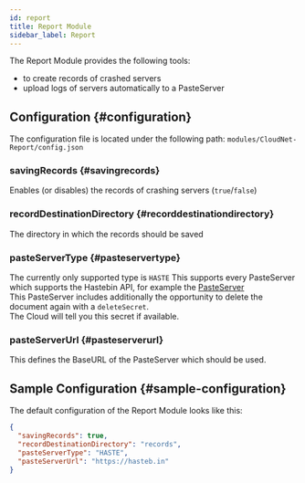 ```yaml
---
id: report
title: Report Module
sidebar_label: Report
---
```


The Report Module provides the following tools:
- to create records of crashed servers
- upload logs of servers automatically to a PasteServer

## Configuration {#configuration}
The configuration file is located under the following path: `modules/CloudNet-Report/config.json`

### savingRecords {#savingrecords}
Enables (or disables) the records of crashing servers (`true`/`false`)

### recordDestinationDirectory {#recorddestinationdirectory}
The directory in which the records should be saved

### pasteServerType {#pasteservertype}
The currently only supported type is `HASTE`
This supports every PasteServer which supports the Hastebin API, for example the [PasteServer](https://github.com/juliarn/PasteServer#api)  
This PasteServer includes additionally the opportunity to delete the document again with a `deleteSecret`.  
The Cloud will tell you this secret if available.

### pasteServerUrl {#pasteserverurl}
This defines the BaseURL of the PasteServer which should be used.

## Sample Configuration {#sample-configuration}
The default configuration of the Report Module looks like this:
```json
{
  "savingRecords": true,
  "recordDestinationDirectory": "records",
  "pasteServerType": "HASTE",
  "pasteServerUrl": "https://hasteb.in"
}
```